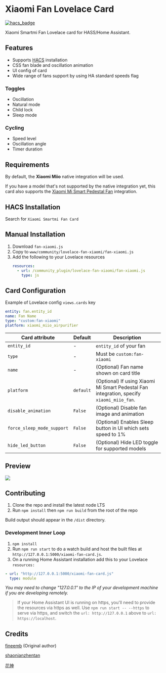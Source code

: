 # Xiaomi Fan Lovelace Card

[![hacs_badge](https://img.shields.io/badge/HACS-Default-orange.svg)](https://github.com/custom-components/hacs)

Xiaomi Smartmi Fan Lovelace card for HASS/Home Assistant.

## Features

- Supports [HACS](https://github.com/custom-components/hacs) installation
- CSS fan blade and oscillation animation
- UI config of card
- Wide range of fans support by using HA standard speeds flag

### Toggles

- Oscillation
- Natural mode
- Child lock
- Sleep mode

### Cycling

- Speed level
- Oscillation angle
- Timer duration

## Requirements

By default, the **Xiaomi Miio** native integration will be used.

If you have a model that's not supported by the native integration yet, this card also supports the [Xiaomi Mi Smart Pedestal Fan](https://github.com/syssi/xiaomi_fan) integration.

## HACS Installation

Search for `Xiaomi Smartmi Fan Card`

## Manual Installation

1. Download `fan-xiaomi.js`
1. Copy to `www/community/lovelace-fan-xiaomi/fan-xiaomi.js`
1. Add the following to your Lovelace resources
   ```yaml
   resources:
     - url: /community_plugin/lovelace-fan-xiaomi/fan-xiaomi.js
       type: js
   ```

## Card Configuration

Example of Lovelace config `views.cards` key

```yaml
entity: fan.entity_id
name: Fan Name
type: "custom:fan-xiaomi"
platform: xiaomi_miio_airpurifier
```

| Card attribute             | Default   | Description                                                                              |
| -------------------------- | --------- | ---------------------------------------------------------------------------------------- |
| `entity_id`                | -         | `entity_id` of your fan                                                                  |
| `type`                     | -         | Must be `custom:fan-xiaomi`                                                              |
| `name`                     | -         | (Optional) Fan name shown on card title                                                  |
| `platform`                 | `default` | (Optional) If using Xiaomi Mi Smart Pedestal Fan integration, specify `xiaomi_miio_fan`. |
| `disable_animation`        | `False`   | (Optional) Disable fan image and animation                                               |
| `force_sleep_mode_support` | `False`   | (Optional) Enables Sleep button in UI which sets speed to 1%                             |
| `hide_led_button`          | `False`   | (Optional) Hide LED toggle for supported models                                          |

## Preview

![](preview.gif)

## Contributing

1. Clone the repo and install the latest node LTS
1. Run `npm install` then `npm run build` from the root of the repo

Build output should appear in the `/dist` directory.

### Development Inner Loop

1. `npm install`
1. Run `npm run start` to do a watch build and host the built files at `http://127.0.0.1:5000/xiaomi-fan-card.js`.
1. On a running Home Assistant installation add this to your Lovelace
   `resources:`

```yaml
- url: "http://127.0.0.1:5000/xiaomi-fan-card.js"
  type: module
```

_You may need to change "127.0.0.1" to the IP of your development machine if you are developing remotely._

> If your Home Assistant UI is running on https, you'll need to provide the resources via https as well. Use `npm run start -- --https` to serve via https, and switch the `url: http://127.0.0.1` above to `url: https://localhost`.

## Credits

[fineemb](https://github.com/fineemb) (Original author)

[shaonianzhentan](https://github.com/shaonianzhentan/)

[花神](https://github.com/yaming116)
